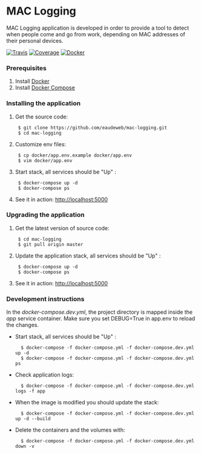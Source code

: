 # MAC Logging

MAC Logging application is developed in order to provide a tool to detect when
people come and go from work, depending on MAC addresses of their personal
devices.

[![Travis](https://travis-ci.org/eaudeweb/mac-logging.svg?branch=master)](https://travis-ci.org/eaudeweb/mac-logging.svg)
[![Coverage](https://coveralls.io/repos/github/eaudeweb/mac-logging.svg/badge.svg?branch=master)](https://coveralls.io/github/eaudeweb/mac-logging.svg?branch=master)
[![Docker](https://dockerbuildbadges.quelltext.eu/status.svg?organization=eaudeweb&repository=mac-logging)](https://hub.docker.com/r/eaudeweb/mac-logging/builds)


### Prerequisites

1. Install [Docker](https://docs.docker.com/engine/installation/)
2. Install [Docker Compose](https://docs.docker.com/compose/install/)

### Installing the application

1. Get the source code:

        $ git clone https://github.com/eaudeweb/mac-logging.git
        $ cd mac-logging

2. Customize env files:

        $ cp docker/app.env.example docker/app.env
        $ vim docker/app.env

2. Start stack, all services should be "Up" :

        $ docker-compose up -d
        $ docker-compose ps

3. See it in action: [http://localhost:5000](http://localhost:5000)


### Upgrading the application

1. Get the latest version of source code:

        $ cd mac-logging
        $ git pull origin master

2. Update the application stack, all services should be "Up" :

        $ docker-compose up -d
        $ docker-compose ps

3. See it in action: [http://localhost:5000](http://localhost:5000)


### Development instructions

In the _docker-compose.dev.yml_, the project directory is mapped inside the _app_ service container. Make sure you set DEBUG=True in app.env to reload the changes. 

* Start stack, all services should be "Up" :

        $ docker-compose -f docker-compose.yml -f docker-compose.dev.yml up -d
        $ docker-compose -f docker-compose.yml -f docker-compose.dev.yml ps

* Check application logs:

        $ docker-compose -f docker-compose.yml -f docker-compose.dev.yml logs -f app

* When the image is modified you should update the stack:

        $ docker-compose -f docker-compose.yml -f docker-compose.dev.yml up -d --build

* Delete the containers and the volumes with:

        $ docker-compose -f docker-compose.yml -f docker-compose.dev.yml down -v